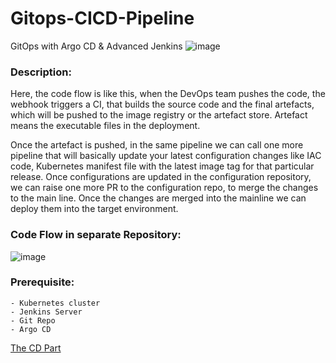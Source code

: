 # Gitops-CICD-Pipeline
GitOps with Argo CD &amp; Advanced Jenkins 
![image](https://github.com/rajeebswain/Gitops-CICD-Pipeline/assets/105234711/5cd141f2-264d-4b52-8ef7-51e4f7de925a)

### Description:
Here, the code flow is like this, when the DevOps team pushes the code, the webhook triggers a CI, that builds the source code and the final artefacts, which will be pushed to the image registry or the artefact store. Artefact means the executable files in the deployment.

Once the artefact is pushed, in the same pipeline we can call one more pipeline that will basically update your latest configuration changes like IAC code, Kubernetes manifest file with the latest image tag for that particular release.
Once configurations are updated in the configuration repository, we can raise one more PR to the configuration repo, to merge the changes to the main line. Once the changes are merged into the mainline we can deploy them into the target environment. 

### Code Flow in separate Repository:
![image](https://github.com/rajeebswain/Gitops-CICD-Pipeline/assets/105234711/84d79af1-2737-4c60-923e-e179ac918720)


### Prerequisite:
    - Kubernetes cluster
    - Jenkins Server
    - Git Repo
    - Argo CD


[The CD Part](https://github.com/rajeebswain/gitops-cd)


